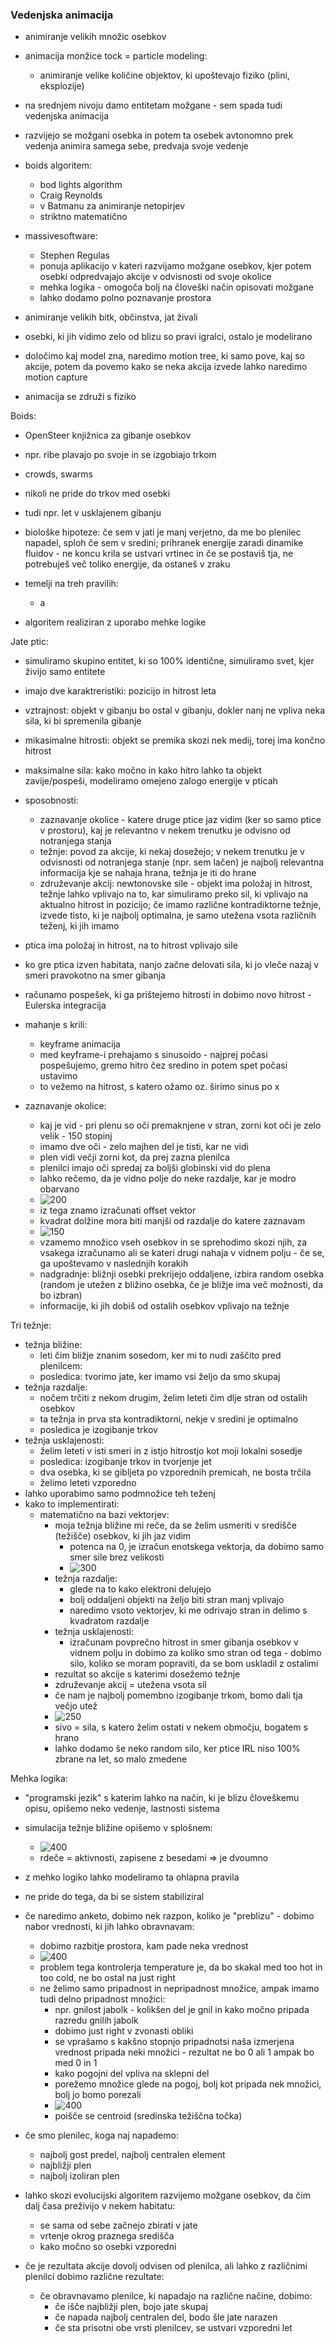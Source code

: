### Vedenjska animacija

- animiranje velikih množic osebkov
- animacija monžice tock = particle modeling:
	- animiranje velike količine objektov, ki upoštevajo fiziko (plini, eksplozije)
- na srednjem nivoju damo entitetam možgane - sem spada tudi vedenjska animacija
- razvijejo se možgani osebka in potem ta osebek avtonomno prek vedenja animira samega sebe, predvaja svoje vedenje

- boids algoritem:
	- bod lights algorithm
	- Craig Reynolds
	- v Batmanu za animiranje netopirjev
	- striktno matematično

- massivesoftware:
	- Stephen Regulas
	- ponuja aplikacijo v kateri razvijamo možgane osebkov, kjer potem osebki odpredvajajo akcije v odvisnosti od svoje okolice
	- mehka logika - omogoča bolj na človeški način opisovati možgane
	- lahko dodamo polno poznavanje prostora

- animiranje velikih bitk, občinstva, jat živali
- osebki, ki jih vidimo zelo od blizu so pravi igralci, ostalo je modelirano
- določimo kaj model zna, naredimo motion tree, ki samo pove, kaj so akcije, potem da povemo kako se neka akcija izvede lahko naredimo motion capture
- animacija se združi s fiziko

Boids:
- OpenSteer knjižnica za gibanje osebkov
- npr. ribe plavajo po svoje in se izgobiajo trkom
- crowds, swarms
- nikoli ne pride do trkov med osebki
- tudi npr. let v usklajenem gibanju

- biološke hipoteze: če sem v jati je manj verjetno, da me bo plenilec napadel, sploh če sem v sredini; prihranek energije zaradi dinamike fluidov - ne koncu krila se ustvari vrtinec in če se postaviš tja, ne potrebuješ več toliko energije, da ostaneš v zraku

- temelji na treh pravilih:
	- a

- algoritem realiziran z uporabo mehke logike

Jate ptic:
- simuliramo skupino entitet, ki so 100% identične, simuliramo svet, kjer živijo samo entitete
- imajo dve karaktreristiki: pozicijo in hitrost leta
- vztrajnost: objekt v gibanju bo ostal v gibanju, dokler nanj ne vpliva neka sila, ki bi spremenila gibanje
- mikasimalne hitrosti: objekt se premika skozi nek medij, torej ima končno hitrost
- maksimalne sila: kako močno in kako hitro lahko ta objekt zavije/pospeši, modeliramo omejeno zalogo energije v pticah
- sposobnosti:
	- zaznavanje okolice - katere druge ptice jaz vidim (ker so samo ptice v prostoru), kaj je relevantno v nekem trenutku je odvisno od notranjega stanja
	- težnje: povod za akcije, ki nekaj dosežejo; v nekem trenutku je v odvisnosti od notranjega stanje (npr. sem lačen) je najbolj relevantna informacija kje se nahaja hrana, težnja je iti do hrane
	- združevanje akcij: newtonovske sile - objekt ima položaj in hitrost, težnje lahko vplivajo na to, kar simuliramo preko sil, ki vplivajo na aktualno hitrost in pozicijo; če imamo različne kontradiktorne težnje, izvede tisto, ki je najbolj optimalna, je samo utežena vsota različnih teženj, ki jih imamo
- ptica ima položaj in hitrost, na to hitrost vplivajo sile
- ko gre ptica izven habitata, nanjo začne delovati sila, ki jo vleče nazaj v smeri pravokotno na smer gibanja
- računamo pospešek, ki ga prištejemo hitrosti in dobimo novo hitrost - Eulerska integracija

- mahanje s krili:
	- keyframe animacija
	- med keyframe-i prehajamo s sinusoido - najprej počasi pospešujemo, gremo hitro čez sredino in potem spet počasi ustavimo
	- to vežemo na hitrost, s katero ožamo oz. širimo sinus po x

- zaznavanje okolice:
	- kaj je vid - pri plenu so oči premaknjene v stran, zorni kot oči je zelo velik - 150 stopinj
	- imamo dve oči - zelo majhen del je tisti, kar ne vidi
	- plen vidi večji zorni kot, da prej zazna plenilca
	- plenilci imajo oči spredaj za boljši globinski vid do plena
	- lahko rečemo, da je vidno polje do neke razdalje, kar je modro obarvano
	- ![200](../../Images2/Pasted%20image%2020241218110233.png)
	- iz tega znamo izračunati offset vektor
	- kvadrat dolžine mora biti manjši od razdalje do katere zaznavam
	- ![150](../../Images2/Pasted%20image%2020241218110307.png)
	- vzamemo množico vseh osebkov in se sprehodimo skozi njih, za vsakega izračunamo ali se kateri drugi nahaja v vidnem polju - če se, ga upoštevamo v naslednjih korakih
	- nadgradnje: bližnji osebki prekrijejo oddaljene, izbira random osebka (random je utežen z bližino osebka, če je bližje ima več možnosti, da bo izbran)
	- informacije, ki jih dobiš od ostalih osebkov vplivajo na težnje

Tri težnje:
- težnja bližine:
	- leti čim bližje znanim sosedom, ker mi to nudi zaščito pred plenilcem:
	- posledica: tvorimo jate, ker imamo vsi željo da smo skupaj
- težnja razdalje:
	- nočem trčiti z nekom drugim, želim leteti čim dlje stran od ostalih osebkov
	- ta težnja in prva sta kontradiktorni, nekje v sredini je optimalno
	- posledica je izogibanje trkov
- težnja usklajenosti:
	- želim leteti v isti smeri in z istjo hitrostjo kot moji lokalni sosedje
	- posledica: izogibanje trkov in tvorjenje jet
	- dva osebka, ki se gibljeta po vzporednih premicah, ne bosta trčila
	- želimo leteti vzporedno
- lahko uporabimo samo podmnožice teh teženj
- kako to implementirati:
	- matematično na bazi vektorjev:
		- moja težnja bližine mi reče, da se želim usmeriti v središče (težišče) osebkov, ki jih jaz vidim
			- potenca na 0, je izračun enotskega vektorja, da dobimo samo smer sile brez velikosti
			- ![300](../../Images2/Pasted%20image%2020241218113230.png)
		- težnja razdalje:
			- glede na to kako elektroni delujejo
			- bolj oddaljeni objekti na željo biti stran manj vplivajo
			- naredimo vsoto vektorjev, ki me odrivajo stran in delimo s kvadratom razdalje
		- težnja usklajenosti:
			- izračunam povprečno hitrost in smer gibanja osebkov v vidnem polju in dobimo za koliko smo stran od tega - dobimo silo, koliko se moram popraviti, da se bom uskladil z ostalimi
		- rezultat so akcije s katerimi dosežemo težnje
		- združevanje akcij = utežena vsota sil
		- če nam je najbolj pomembno izogibanje trkom, bomo dali tja večjo utež
		- ![250](../../Images2/Pasted%20image%2020241218113553.png)
		- sivo = sila, s katero želim ostati v nekem območju, bogatem s hrano
		- lahko dodamo še neko random silo, ker ptice IRL niso 100% zbrane na let, so malo zmedene

Mehka logika:
- "programski jezik" s katerim lahko na način, ki je blizu človeškemu opisu, opišemo neko vedenje, lastnosti sistema
- simulacija težnje bližine opišemo v splošnem:
	- ![400](../../Images2/Pasted%20image%2020241218113928.png)
	- rdeče = aktivnosti, zapisene z besedami => je dvoumno
- z mehko logiko lahko modeliramo ta ohlapna pravila
- ne pride do tega, da bi se sistem stabiliziral
- če naredimo anketo, dobimo nek razpon, koliko je "preblizu" - dobimo nabor vrednosti, ki jih lahko obravnavam:
	- dobimo razbitje prostora, kam pade neka vrednost
	- ![400](../../Images2/Pasted%20image%2020241218114419.png)
	- problem tega kontrolerja temperature je, da bo skakal med too hot in too cold, ne bo ostal na just right
	- ne želimo samo pripadnost in nepripadnost množice, ampak imamo tudi delno pripadnost množici:
		- npr. gnilost jabolk - kolikšen del je gnil in kako močno pripada razredu gnilih jabolk
		- dobimo just right v zvonasti obliki
		- se vprašamo s kakšno stopnjo pripadnotsi naša izmerjena vrednost pripada neki množici - rezultat ne bo 0 ali 1 ampak bo med 0 in 1
		- kako pogojni del vpliva na sklepni del
		- porežemo množice glede na pogoj, bolj kot pripada nek množici, bolj jo bomo porezali
		- ![400](../../Images2/Pasted%20image%2020241218115220.png)
		- poišče se centroid (sredinska težiščna točka)

- če smo plenilec, koga naj napademo:
	- najbolj gost predel, najbolj centralen element
	- najbližji plen
	- najbolj izoliran plen
- lahko skozi evolucijski algoritem razvijemo možgane osebkov, da čim dalj časa preživijo v nekem habitatu:
	- se sama od sebe začnejo zbirati v jate
	- vrtenje okrog praznega središča
	- kako močno so osebki vzporedni
- če je rezultata akcije dovolj odvisen od plenilca, ali lahko z različnimi plenilci dobimo različne rezultate:
	- če obravnavamo plenilce, ki napadajo na različne načine, dobimo:
		- če išče najbližji plen, bojo jate skupaj
		- če napada najbolj centralen del, bodo šle jate narazen
		- če sta prisotni obe vrsti plenilcev, se ustvari vzporedni let